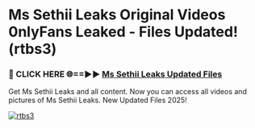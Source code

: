 # Ms Sethii Leaks Original Videos 0nlyFans Leaked - Files Updated! (rtbs3)

<h3>🔴 CLICK HERE 🌐==►► <a href="https://tinyurl.com/3hn5wdd3" rel="nofollow">Ms Sethii Leaks Updated Files</a></h3>

Get Ms Sethii Leaks and all content. Now you can access all videos and pictures of Ms Sethii Leaks. New Updated Files 2025!

[![rtbs3](https://i.imgur.com/4HnBqBT.gif)](https://tinyurl.com/3hn5wdd3)
